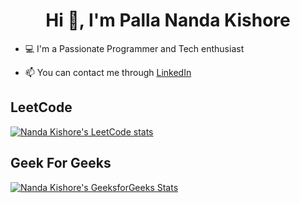 <h1 align="center">Hi 👋, I'm Palla Nanda Kishore</h1>

- 💻 I'm a Passionate Programmer and Tech enthusiast

- 📫 You can contact me through [LinkedIn](https://www.linkedin.com/in/pallanandakishore/)

## LeetCode
[![Nanda Kishore's LeetCode stats](https://leetcard.jacoblin.cool/NandaKishoreYadav?theme=dark)](https://leetcode.com/u/NandaKishoreYadav/)

## Geek For Geeks
[![Nanda Kishore's GeeksforGeeks Stats](https://geeks-for-geeks-stats-api.vercel.app/?userName=nandakishore230)](https://www.geeksforgeeks.org/user/nandakishore_230/)
